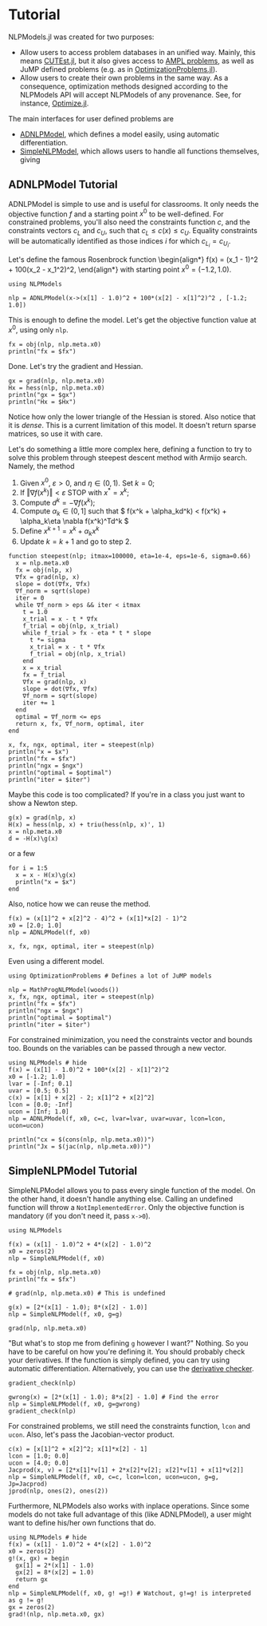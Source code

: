 # Tutorial

NLPModels.jl was created for two purposes:

 - Allow users to access problem databases in an unified way.
 Mainly, this means
 [CUTEst.jl](https://github.com/JuliaSmoothOptimizers/CUTEst.jl),
 but it also gives access to [AMPL
 problems](https://github.com/JuliaSmoothOptimizers/AmplNLReader.jl),
 as well as JuMP defined problems (e.g. as in
 [OptimizationProblems.jl](https://github.com/JuliaSmoothOptimizers/OptimizationProblems.jl)).
 - Allow users to create their own problems in the same way.
 As a consequence, optimization methods designed according to the NLPModels API
 will accept NLPModels of any provenance.
 See, for instance,
 [Optimize.jl](https://github.com/JuliaSmoothOptimizers/Optimize.jl).

The main interfaces for user defined problems are

- [ADNLPModel](models/#adnlpmodel), which defines a model easily, using automatic
  differentiation.
- [SimpleNLPModel](models/#simplenlpmodel), which allows users to handle all functions themselves,
  giving

## ADNLPModel Tutorial

ADNLPModel is simple to use and is useful for classrooms.
It only needs the objective function $f$ and a starting point $x^0$ to be
well-defined.
For constrained problems, you'll also need the constraints function $c$, and
the constraints vectors $c_L$ and $c_U$, such that $c_L \leq c(x) \leq c_U$.
Equality constraints will be automatically identified as those indices $i$ for
which $c_{L_i} = c_{U_i}$.

Let's define the famous Rosenbrock function
\begin{align*}
f(x) = (x_1 - 1)^2 + 100(x_2 - x_1^2)^2,
\end{align*}
with starting point $x^0 = (-1.2,1.0)$.

```@example adnlp
using NLPModels

nlp = ADNLPModel(x->(x[1] - 1.0)^2 + 100*(x[2] - x[1]^2)^2 , [-1.2; 1.0])
```

This is enough to define the model.
Let's get the objective function value at $x^0$, using only `nlp`.

```@example adnlp
fx = obj(nlp, nlp.meta.x0)
println("fx = $fx")
```

Done.
Let's try the gradient and Hessian.

```@example adnlp
gx = grad(nlp, nlp.meta.x0)
Hx = hess(nlp, nlp.meta.x0)
println("gx = $gx")
println("Hx = $Hx")
```

Notice how only the lower triangle of the Hessian is stored.
Also notice that it is *dense*. This is a current limitation of this model. It
doesn't return sparse matrices, so use it with care.

Let's do something a little more complex here, defining a function to try to
solve this problem through steepest descent method with Armijo search.
Namely, the method

1. Given $x^0$, $\varepsilon > 0$, and $\eta \in (0,1)$. Set $k = 0$;
2. If $\Vert \nabla f(x^k) \Vert < \varepsilon$ STOP with $x^* = x^k$;
3. Compute $d^k = -\nabla f(x^k)$;
4. Compute $\alpha_k \in (0,1]$ such that
$ f(x^k + \alpha_kd^k) < f(x^k) + \alpha_k\eta \nabla f(x^k)^Td^k $
5. Define $x^{k+1} = x^k + \alpha_kx^k$
6. Update $k = k + 1$ and go to step 2.

```@example adnlp
function steepest(nlp; itmax=100000, eta=1e-4, eps=1e-6, sigma=0.66)
  x = nlp.meta.x0
  fx = obj(nlp, x)
  ∇fx = grad(nlp, x)
  slope = dot(∇fx, ∇fx)
  ∇f_norm = sqrt(slope)
  iter = 0
  while ∇f_norm > eps && iter < itmax
    t = 1.0
    x_trial = x - t * ∇fx
    f_trial = obj(nlp, x_trial)
    while f_trial > fx - eta * t * slope
      t *= sigma
      x_trial = x - t * ∇fx
      f_trial = obj(nlp, x_trial)
    end
    x = x_trial
    fx = f_trial
    ∇fx = grad(nlp, x)
    slope = dot(∇fx, ∇fx)
    ∇f_norm = sqrt(slope)
    iter += 1
  end
  optimal = ∇f_norm <= eps
  return x, fx, ∇f_norm, optimal, iter
end

x, fx, ngx, optimal, iter = steepest(nlp)
println("x = $x")
println("fx = $fx")
println("ngx = $ngx")
println("optimal = $optimal")
println("iter = $iter")
```

Maybe this code is too complicated? If you're in a class you just want to show a
Newton step.

```@example adnlp
g(x) = grad(nlp, x)
H(x) = hess(nlp, x) + triu(hess(nlp, x)', 1)
x = nlp.meta.x0
d = -H(x)\g(x)
```

or a few

```@example adnlp
for i = 1:5
  x = x - H(x)\g(x)
  println("x = $x")
end
```

Also, notice how we can reuse the method.

```@example adnlp
f(x) = (x[1]^2 + x[2]^2 - 4)^2 + (x[1]*x[2] - 1)^2
x0 = [2.0; 1.0]
nlp = ADNLPModel(f, x0)

x, fx, ngx, optimal, iter = steepest(nlp)
```

Even using a different model.

```@example adnlp
using OptimizationProblems # Defines a lot of JuMP models

nlp = MathProgNLPModel(woods())
x, fx, ngx, optimal, iter = steepest(nlp)
println("fx = $fx")
println("ngx = $ngx")
println("optimal = $optimal")
println("iter = $iter")
```

For constrained minimization, you need the constraints vector and bounds too.
Bounds on the variables can be passed through a new vector.

```@example adnlp2
using NLPModels # hide
f(x) = (x[1] - 1.0)^2 + 100*(x[2] - x[1]^2)^2
x0 = [-1.2; 1.0]
lvar = [-Inf; 0.1]
uvar = [0.5; 0.5]
c(x) = [x[1] + x[2] - 2; x[1]^2 + x[2]^2]
lcon = [0.0; -Inf]
ucon = [Inf; 1.0]
nlp = ADNLPModel(f, x0, c=c, lvar=lvar, uvar=uvar, lcon=lcon, ucon=ucon)

println("cx = $(cons(nlp, nlp.meta.x0))")
println("Jx = $(jac(nlp, nlp.meta.x0))")
```

## SimpleNLPModel Tutorial

SimpleNLPModel allows you to pass every single function of the model.
On the other hand, it doesn't handle anything else. Calling an undefined
function will throw a `NotImplementedError`.
Only the objective function is mandatory (if you don't need it, pass `x->0`).

```@example slp
using NLPModels

f(x) = (x[1] - 1.0)^2 + 4*(x[2] - 1.0)^2
x0 = zeros(2)
nlp = SimpleNLPModel(f, x0)

fx = obj(nlp, nlp.meta.x0)
println("fx = $fx")

# grad(nlp, nlp.meta.x0) # This is undefined
```

```@example slp
g(x) = [2*(x[1] - 1.0); 8*(x[2] - 1.0)]
nlp = SimpleNLPModel(f, x0, g=g)

grad(nlp, nlp.meta.x0)
```

"But what's to stop me from defining `g` however I want?"
Nothing. So you have to be careful on how you're defining it.
You should probably check your derivatives.
If the function is simply defined, you can try using automatic differentiation.
Alternatively, you can use the [derivative checker](dercheck).

```@example slp
gradient_check(nlp)
```

```@example slp
gwrong(x) = [2*(x[1] - 1.0); 8*x[2] - 1.0] # Find the error
nlp = SimpleNLPModel(f, x0, g=gwrong)
gradient_check(nlp)
```

For constrained problems, we still need the constraints function, `lcon` and `ucon`.
Also, let's pass the Jacobian-vector product.

```@example slp
c(x) = [x[1]^2 + x[2]^2; x[1]*x[2] - 1]
lcon = [1.0; 0.0]
ucon = [4.0; 0.0]
Jacprod(x, v) = [2*x[1]*v[1] + 2*x[2]*v[2]; x[2]*v[1] + x[1]*v[2]]
nlp = SimpleNLPModel(f, x0, c=c, lcon=lcon, ucon=ucon, g=g, Jp=Jacprod)
jprod(nlp, ones(2), ones(2))
```

Furthermore, NLPModels also works with inplace operations.
Since some models do not take full advantage of this (like ADNLPModel),
a user might want to define his/her own functions that do.

```@example slp2
using NLPModels # hide
f(x) = (x[1] - 1.0)^2 + 4*(x[2] - 1.0)^2
x0 = zeros(2)
g!(x, gx) = begin
  gx[1] = 2*(x[1] - 1.0)
  gx[2] = 8*(x[2] = 1.0)
  return gx
end
nlp = SimpleNLPModel(f, x0, g! =g!) # Watchout, g!=g! is interpreted as g != g!
gx = zeros(2)
grad!(nlp, nlp.meta.x0, gx)
```
